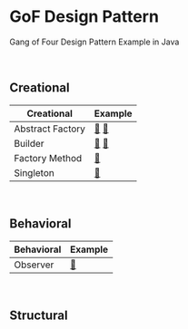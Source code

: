 # GoF Design Pattern

Gang of Four Design Pattern Example in Java



<br>

## Creational 

| Creational       | Example                                                      |
| ---------------- | ------------------------------------------------------------ |
| Abstract Factory | [📁](/Creational/Abstract_Factory) [📁](/Creational/Abstract_Factory_2) |
| Builder          | [📁](/Creational/Builder) [📁](/Creational/Builder2)           |
| Factory Method   | [📁](/Creational/Factory_Method)                              |
| Singleton        | [📁](/Creational/Singleton)                                   |



<br>

## Behavioral

| Behavioral | Example                   |
| ---------- | ------------------------- |
| Observer   | [📁](/Behavioral/Observer) |





<br>

## Structural

